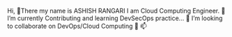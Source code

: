 Hi, 👋There my name is ASHISH RANGARI 
I am Cloud Computing Engineer.
🌱 I’m currently Contributing and learning DevSecOps practice...
💞️  I’m looking to collaborate on DevOps/Cloud Computing 👯
📫 


